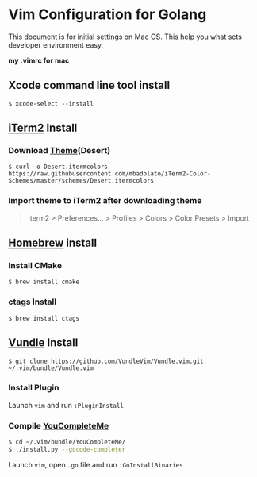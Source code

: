 # Vim Configuration for Golang
This document is for initial settings on Mac OS.
This help you what sets developer environment easy.


**my .vimrc for mac**

## Xcode command line tool install
```$ xcode-select --install```

## [iTerm2](https://www.iterm2.com/) Install

### Download [Theme](http://iterm2colorschemes.com/)(Desert)
```$ curl -o Desert.itermcolors https://raw.githubusercontent.com/mbadolato/iTerm2-Color-Schemes/master/schemes/Desert.itermcolors```

### Import theme to iTerm2 after downloading theme
>Iterm2 > Preferences... > Profiles > Colors > Color Presets > Import

## [Homebrew](https://github.com/Homebrew/brew) install
### Install CMake
```$ brew install cmake```

### ctags Install
```$ brew install ctags```

## [Vundle](https://github.com/VundleVim/Vundle.vim) Install
```$ git clone https://github.com/VundleVim/Vundle.vim.git ~/.vim/bundle/Vundle.vim```

### Install Plugin
Launch ```vim``` and run ```:PluginInstall```

### Compile [YouCompleteMe](https://github.com/Valloric/YouCompleteMe)
```sh
$ cd ~/.vim/bundle/YouCompleteMe/
$ ./install.py --gocode-completer
```
Launch ```vim```, open ```.go``` file and run ```:GoInstallBinaries```

